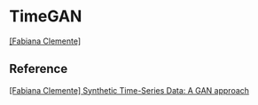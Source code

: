 # TimeGAN




[[Fabiana Clemente]][ Synthetic Time-Series Data: A GAN approach]




## Reference




[Synthetic Time-Series Data: A GAN approach]: https://towardsdatascience.com/synthetic-time-series-data-a-gan-approach-869a984f2239
[[Fabiana Clemente] Synthetic Time-Series Data: A GAN approach](https://towardsdatascience.com/synthetic-time-series-data-a-gan-approach-869a984f2239)


